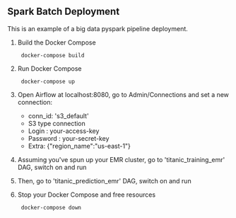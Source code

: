 ## Spark Batch Deployment

This is an example of a big data pyspark pipeline deployment.

1. Build the Docker Compose

        docker-compose build

2. Run Docker Compose

        docker-compose up
        
3. Open Airflow at localhost:8080, go to Admin/Connections and set a new connection:
    - conn_id: 's3_default' 
    - S3 type connection
    - Login : your-access-key
    - Password : your-secret-key
    - Extra: {"region_name":"us-east-1"}

4. Assuming you've spun up your EMR cluster, go to 'titanic_training_emr' DAG, switch on and run    
5. Then, go to 'titanic_prediction_emr' DAG, switch on and run
    
6. Stop your Docker Compose and free resources

        docker-compose down